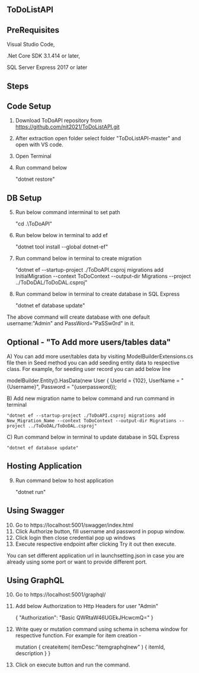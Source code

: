 ToDoListAPI
-----------


PreRequisites
-------------

Visual Studio Code,

.Net Core SDK 3.1.414 or later,

SQL Server Express 2017 or later

Steps
-----

Code Setup
----------

1. Download ToDoAPI repository from
https://github.com/nit2021/ToDoListAPI.git
2. After extraction open folder select folder "ToDoListAPI-master"  and open with VS code.
3. Open Terminal
4. Run command below
	
	"dotnet restore"

DB Setup
--------
5. Run below command interminal to set path

	"cd .\ToDoAPI"
	
6. Run below below in terminal to add ef
	
	"dotnet tool install --global dotnet-ef"

7. Run command below in terminal to create migration
	
	"dotnet ef --startup-project ./ToDoAPI.csproj migrations add InitialMigration --context ToDoContext --output-dir Migrations --project ../ToDoDAL/ToDoDAL.csproj"
	
8. Run command below in terminal to create database in SQL Express
	
	"dotnet ef database update"

The above command will create database with one default username:"Admin" and PassWord="PaSSw0rd" in it.


Optional - "To Add more users/tables data"
------------------------------------------

A) You can add more user/tables data by visiting ModelBuilderExtensions.cs file then in Seed method you can add seeding entity data to respective class. For example, for seeding user record you can add below line

modelBuilder.Entity<User>().HasData(new User { UserId = {102}, UserName = "{Username}", Password = "{userpassword});
 

B) Add new migration name to below command and run command in terminal
	
	"dotnet ef --startup-project ./ToDoAPI.csproj migrations add New_Migration_Name --context ToDoContext --output-dir Migrations --project ../ToDoDAL/ToDoDAL.csproj"
	

C) Run command below in terminal to update database in SQL Express
	
	"dotnet ef database update"


Hosting Application  
-------------------
	
9. Run command below to host application
	
	"dotnet run"
	
Using Swagger
-------------
	
10. Go to https://localhost:5001/swagger/index.html 
11. Click Authorize button, fill username and password in popup window. 
12. Click login then close credential pop up windows
13. Execute respective endpoint after clicking Try it out then execute.

You can set different application url in launchsetting.json in case you are already using some port or want to provide different port.
	
Using GraphQL
-------------
10. Go to https://localhost:5001/graphql/
11. Add below Authorization to Http Headers for user "Admin"

	{
    		"Authorization": "Basic QWRtaW46UGEkJHcwcmQ="
	}
	
12. Write quey or mutation command using schema in schema window for respective function. For example for item creation -
	
	mutation
	{
	  createitem(
	    itemDesc:"itemgraphqlnew"
	    )
	    {
	      itemId,
	      description
	    }
	}
13. Click on execute button and run the command. 
